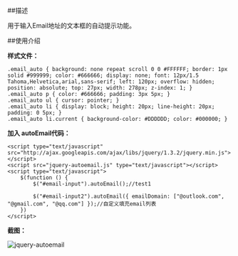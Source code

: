 ##描述

用于输入Email地址的文本框的自动提示功能。

##使用介绍

**样式文件：**
	
	.email_auto { background: none repeat scroll 0 0 #FFFFFF; border: 1px solid #999999; color: #666666; display: none; font: 12px/1.5 Tahoma,Helvetica,arial,sans-serif; left: 120px; overflow: hidden; position: absolute; top: 27px; width: 278px; z-index: 1; }
	.email_auto p { color: #666666; padding: 3px 5px; }
	.email_auto ul { cursor: pointer; }
	.email_auto li { display: block; height: 20px; line-height: 20px; padding: 0 5px; }
	.email_auto li.current { background-color: #DDDDDD; color: #000000; }

**加入 autoEmail代码：**

    <script type="text/javascript" src="http://ajax.googleapis.com/ajax/libs/jquery/1.3.2/jquery.min.js"></script>
    <script src="jquery-autoemail.js" type="text/javascript"></script>
    <script type="text/javascript">
        $(function () {
            $("#email-input").autoEmail();//test1

            $("#email-input2").autoEmail({ emailDomain: ["@outlook.com", "@gmail.com", "@qq.com"] });//自定义填充email列表
        })
    </script>

**截图：**

![jquery-autoemail][1]


  [1]: http://i.stack.imgur.com/mEOrD.png
